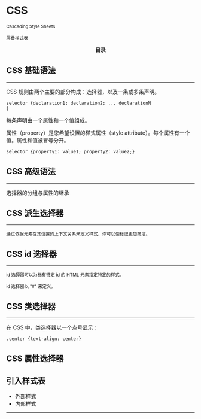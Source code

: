 # CSS 

<small>Cascading Style Sheets</small>

<small>层叠样式表</small>


**<center>目录</center>**



## CSS 基础语法

---

CSS 规则由两个主要的部分构成：选择器，以及一条或多条声明。

<code>selector {declaration1; declaration2; ... declarationN }</code>

每条声明由一个属性和一个值组成。

属性（property）是您希望设置的样式属性（style attribute）。每个属性有一个值。属性和值被冒号分开。

<code>selector {property1: value1; property2: value2;}</code>

## CSS 高级语法

---

选择器的分组与属性的继承


## CSS 派生选择器

---

<small>通过依据元素在其位置的上下文关系来定义样式，你可以使标记更加简洁。</small>

## CSS id 选择器

---

<small>id 选择器可以为标有特定 id 的 HTML 元素指定特定的样式。

id 选择器以 "#" 来定义。</small>

## CSS 类选择器

---

在 CSS 中，类选择器以一个点号显示：

<code>.center {text-align: center}</code>


## CSS 属性选择器





## 引入样式表

- 外部样式
- 内部样式

---









